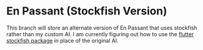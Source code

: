 # En Passant (Stockfish Version)

This branch will store an alternate version of En Passant that uses stockfish
rather than my custom AI. I am currently figuring out how to use the [flutter stockfish package]()
in place of the original AI.
